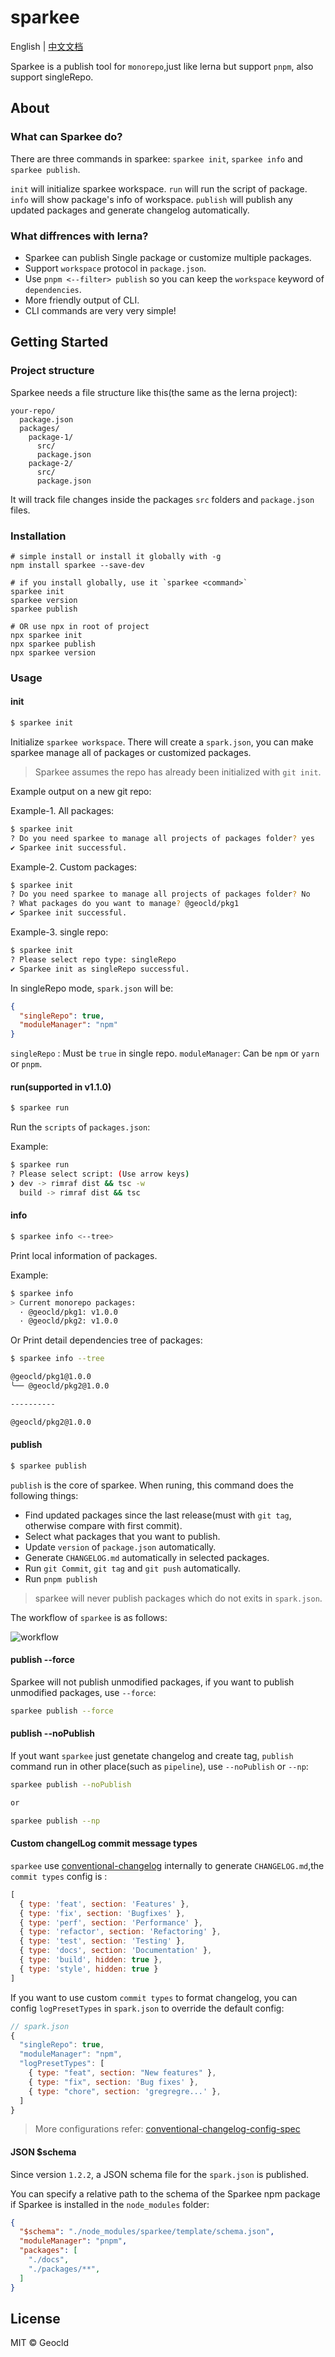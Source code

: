 # sparkee	
English | [中文文档](http://geocld.github.io/2022/07/04/sparkee/)

Sparkee is a publish tool for `monorepo`,just like lerna but support `pnpm`, also support singleRepo.

## About

### What can Sparkee do?
There are three commands in sparkee: `sparkee init`, `sparkee info` and `sparkee publish`.

`init` will initialize sparkee workspace.
`run` will run the script of package.
`info` will show package's info of workspace.
`publish` will publish any updated packages and generate changelog automatically.

### What diffrences with lerna?
* Sparkee can publish Single package or customize multiple packages.
* Support `workspace` protocol in `package.json`.
* Use `pnpm <--filter> publish` so you can keep the `workspace` keyword of `dependencies`.
* More friendly output of CLI.
* CLI commands are very very simple!

## Getting Started

### Project structure

Sparkee needs a file structure like this(the same as the lerna project):

```
your-repo/
  package.json
  packages/
    package-1/
      src/
      package.json
    package-2/
      src/
      package.json
```

It will track file changes inside the packages `src` folders and `package.json` files.

### Installation

```
# simple install or install it globally with -g
npm install sparkee --save-dev

# if you install globally, use it `sparkee <command>`
sparkee init
sparkee version
sparkee publish

# OR use npx in root of project
npx sparkee init
npx sparkee publish
npx sparkee version
```

### Usage

#### init

```sh
$ sparkee init
```

Initialize `sparkee workspace`. There will create a `spark.json`, you can make sparkee manage all of packages or customized packages.

> Sparkee assumes the repo has already been initialized with `git init`.

Example output on a new git repo:

Example-1. All packages:

```sh
$ sparkee init
? Do you need sparkee to manage all projects of packages folder? yes
✔ Sparkee init successful.
```

Example-2. Custom packages:

```sh
$ sparkee init
? Do you need sparkee to manage all projects of packages folder? No
? What packages do you want to manage? @geocld/pkg1
✔ Sparkee init successful.
``` 

Example-3. single repo:

```sh
$ sparkee init
? Please select repo type: singleRepo
✔ Sparkee init as singleRepo successful.
```
In singleRepo mode, `spark.json` will be:

```json
{
  "singleRepo": true,
  "moduleManager": "npm"
}
```

`singleRepo` : Must be `true` in single repo.
`moduleManager`: Can be `npm` or `yarn` or `pnpm`.

#### run(supported in v1.1.0)

```sh
$ sparkee run
```

Run the `scripts` of `packages.json`:

Example:

```bash
$ sparkee run
? Please select script: (Use arrow keys)
❯ dev -> rimraf dist && tsc -w
  build -> rimraf dist && tsc
```

#### info

```sh
$ sparkee info <--tree>
```

Print local information of packages.

Example:

```bash
$ sparkee info
> Current monorepo packages:
  · @geocld/pkg1: v1.0.0
  · @geocld/pkg2: v1.0.0
```

Or Print detail dependencies tree of packages:

```bash
$ sparkee info --tree

@geocld/pkg1@1.0.0
╰── @geocld/pkg2@1.0.0

----------

@geocld/pkg2@1.0.0
``` 

#### publish

```bash
$ sparkee publish
```

`publish` is the core of sparkee. When runing, this command does the following things:

- Find updated packages since the last release(must with `git tag`, otherwise compare with first commit).
- Select what packages that you want to publish.
- Update `version` of `package.json` automatically.
- Generate `CHANGELOG.md` automatically in selected packages.
- Run `git Commit`, `git tag` and `git push` automatically.
- Run `pnpm publish`

> sparkee will never publish packages which do not exits in `spark.json`.

The workflow of `sparkee` is as follows:

![workflow](http://geocld.github.io/img/sparkee/workflow.png)

#### publish --force
Sparkee will not publish unmodified packages, if you want to publish unmodified packages, use `--force`:

```bash
sparkee publish --force
```

#### publish --noPublish
If yout want `sparkee` just genetate changelog and create tag, `publish` command run in other place(such as `pipeline`), use `--noPublish` or `--np`:

```bash
sparkee publish --noPublish

or

sparkee publish --np
```

#### Custom changelLog commit message types

`sparkee` use [conventional-changelog](https://github.com/conventional-changelog/conventional-changelog) internally to generate `CHANGELOG.md`,the `commit types` config is :

```js
[
  { type: 'feat', section: 'Features' },
  { type: 'fix', section: 'Bugfixes' },
  { type: 'perf', section: 'Performance' },
  { type: 'refactor', section: 'Refactoring' },
  { type: 'test', section: 'Testing' },
  { type: 'docs', section: 'Documentation' },
  { type: 'build', hidden: true },
  { type: 'style', hidden: true }
]
```

If you want to use custom `commit types` to format changelog, you can config `logPresetTypes` in `spark.json` to override the default config:

```js
// spark.json
{
  "singleRepo": true,
  "moduleManager": "npm",
  "logPresetTypes": [
    { type: "feat", section: "New features" },
    { type: "fix", section: 'Bug fixes' },
    { type: "chore", section: 'gregregre...' },
  ]
}
```
> More configurations refer: [conventional-changelog-config-spec](https://github.com/conventional-changelog/conventional-changelog-config-spec/blob/master/versions/2.2.0/README.md)

#### JSON $schema

Since version `1.2.2`, a JSON schema file for the `spark.json` is published.

You can specify a relative path to the schema of the Sparkee npm package if Sparkee is installed in the `node_modules` folder:

```json
{
  "$schema": "./node_modules/sparkee/template/schema.json",
  "moduleManager": "pnpm",
  "packages": [
    "./docs",
    "./packages/**",
  ]
}
```

## License

MIT © Geocld
